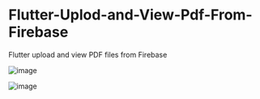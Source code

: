 # Flutter-Uplod-and-View-Pdf-From-Firebase
Flutter upload and view PDF files from Firebase  

![image](https://github.com/janberkaltay/Flutter-Uplod-and-View-Pdf-From-Firebase/assets/99503700/fe4d3e92-8148-43af-b58e-8f3b4e53994d)

![image](https://github.com/janberkaltay/Flutter-Uplod-and-View-Pdf-From-Firebase/assets/99503700/ee0755e7-dc9b-4a78-81d2-c14407968fe6)

